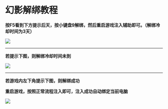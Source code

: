 # 幻影解绑教程

**按F5看到下方提示后天，按小键盘9解绑，然后重启游戏注入辅助即可。（解绑冷却时间为3天）**

![](../../.gitbook/assets/2a6807f4130b8612ee1371962f55805d\_spaces%2F7YXEHggLzaiKwZjRSOD4%2Fuploads%2FMgrQC19kzZLmEpGOsT8Q%2Fimage\_alt=media\&token=f21224cc-3562-44b2-8a05-feaa22d0e867.png)

****

**若提示下图，则解绑冷却时间未到**

![](../../.gitbook/assets/3VDD17R68Q8QO8{\)\[{WEB76.jpg)

****

**若游戏内左下角提示下图，则解绑成功**

**重启游戏，按照正常流程注入即可，注入成功自动绑定当前电脑**

![](../../.gitbook/assets/\)$@437M\[16HMHUL\(]9@H}EW.jpg)

